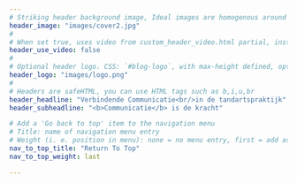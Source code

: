 ```yaml
---
# Striking header background image, Ideal images are homogenous around the centre and contrasting to the text. Non-ideal images can use `title_guard`
header_image: "images/cover2.jpg"
#
# When set true, uses video from custom_header_video.html partial, instead of header_image
header_use_video: false
#
# Optional header logo. CSS: `#blog-logo`, with max-height defined, optimize to prevent scaling
header_logo: "images/logo.png"
#
# Headers are safeHTML, you can use HTML tags such as b,i,u,br
header_headline: "Verbindende Communicatie<br/>in de tandartspraktijk"
header_subheadline: "<b>Communicatie</b> is de kracht"

# Add a 'Go back to top' item to the navigation menu
# Title: name of navigation menu entry
# Weight (i. e. position in menu): none = no menu entry, first = add as first entry, last = ad as last entry
nav_to_top_title: "Return To Top"
nav_to_top_weight: last

---
```


